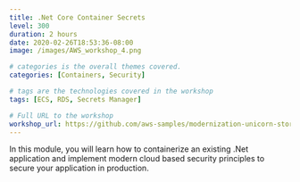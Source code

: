 ```yaml
---
title: .Net Core Container Secrets
level: 300
duration: 2 hours
date: 2020-02-26T18:53:36-08:00
image: /images/AWS_workshop_4.png

# categories is the overall themes covered. 
categories: [Containers, Security]

# tags are the technologies covered in the workshop
tags: [ECS, RDS, Secrets Manager]

# Full URL to the workshop
workshop_url: https://github.com/aws-samples/modernization-unicorn-store/tree/902d9d0f69f0664297171f94df4d6878400e28bb
---
```


In this module, you will learn how to containerize an existing .Net application and implement modern cloud based security principles to secure your application in production.